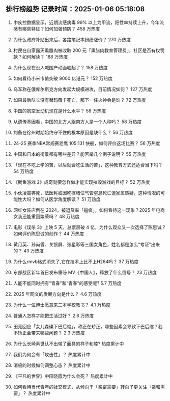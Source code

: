 
## 排行榜趋势 记录时间：2025-01-06 05:18:08
  
  1. 中疾控数据显示，近期流感病毒 99% 以上为甲流，阳性率持续上升，今年流感有哪些特征？如何加强预防？ 458 万热度
    
  2. 为什么政府补贴出来后，各路笔记本纷纷涨价？ 270 万热度
    
  3. 村民在自家露天熏腊肉被收取 200 元「熏腊肉教育管理费」，社区是否有权罚款？如何解读？ 188 万热度
    
  4. 为什么现在没人喊国产动画崛起了？ 158 万热度
    
  5. 如何看待小米市值突破 9000 亿港元？ 152 万热度
    
  6. 乌军称在俄库尔斯克方向发起大规模进攻，目前情况如何？ 127 万热度
    
  7. 如果最后队长没有替玛薇卡死亡，那下一任火神会是谁？ 72 万热度
    
  8. 中国的航空发动机现在是什么水平？ 58 万热度
    
  9. 从遗传基因看，中国的北方人跟南方人是一个人种吗？ 58 万热度
    
  10. 刘备在徐州时期始终守不住的根本原因是缺什么？ 56 万热度
    
  11. 24-25 赛季NBA常规赛老鹰 105:131 快船，如何评价这场比赛？ 56 万热度
    
  12. 中国和日本的街景都有哪些差异？能否举几个例子说明？ 55 万热度
    
  13. 「现在不吃上学的苦，以后就会吃生活的苦」，这种教育方式还适合当下吗？ 54 万热度
    
  14. 《鱿鱼游戏 2》成奇勋要怎样做才能实现摧毁游戏的目标？ 52 万热度
    
  15. 小伙凌晨猝死，法医称或因吃撑堵住气管窒息死亡遭家属质疑，这种情况的可能性大吗？如何从医学角度解读？ 51 万热度
    
  16. 网红女装店倒在 2024，被退货率「逼疯」，如何看待这一现象？2025 年电商女装还能重回繁荣吗？ 48 万热度
    
  17. 电影《误杀 3》上映 5 天，总票房破 4 亿，为什么观众又一次选择了陈思诚？如何评价陈思诚的创作？ 44 万热度
    
  18. 黄月英、孙尚香、关银屏、张星彩等三国女角色，姓名都是怎么“考证”出来的？ 43 万热度
    
  19. 为什么rmvb格式消失了,它在技术上比不上H264吗？ 37 万热度
    
  20. 东部战区新年首日发布重磅 MV《中国人》，释放了什么信号？ 23 万热度
    
  21. 人能不能同时拥有“青春”和“青春”的感受呢? 5.7 万热度
    
  22. 2025 年网文的发展方向是什么？ 4.6 万热度
    
  23. 为什么一位博士愿意来二本学校教书？ 4.1 万热度
    
  24. 普通人怎样才能把生活过好？ 2.6 万热度
    
  25. 田亮回应「女儿森碟下巴后缩」，称正在矫正，哪些因素会导致下巴后缩？若不矫正会带来哪些问题？ 2.3 万热度
    
  26. 为什么长崎素世认不出带了面具的祥子和睦? 热度累计中
    
  27. 我们为何会有「攻击性」？ 热度累计中
    
  28. 消极的时候如何调整心态？ 热度累计中
    
  29. 《平凡的世界》中田晓霞为什么会死？ 热度累计中
    
  30. 如何看待当代青年的社交模式，从倾向于「亲密需要」转向了更关注「亲和需要」？ 热度累计中
    
